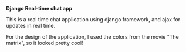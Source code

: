 **Django Real-time chat app**

This is a real time chat application using django framework, and ajax for updates in real time.

For the design of the application, I used the colors from the movie "The matrix", so it looked pretty cool!

